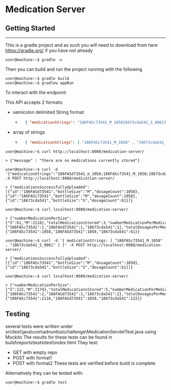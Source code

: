 # Medication Server
## Getting Started
---
This is a gradle project and as such you will need to download from here https://gradle.org/ if you have not already

```console
user@machine:~$ gradle -v
```

Then you can build and run the project running with the following
```console
user@machine:~$ gradle build
user@machine:~$ gradlew appRun
```

To interact with the endpoint:

This API accepts 2 formats:

- semicolon delimited String format:

    - ```json  
        { "medicationStrings": "186FASc73541_M_105818673cda541_S_0061186FASc73541_M_1058;18673cda541_S_0061;" }
        ```

- array of strings

    - ```json
        { "medicationStrings": [ "186FASc73541_M_1058" , "18673cda541_S_0061" ] }
        ```
```console
user@machine:~$ curl http://localhost:8080/medication-server/

> {"message" : "there are no medications currently stored"}

user@machine:~$ curl -d '{"medicationStrings":"186FASd73541_m_1058;186FASc73541_M_1058;18673cda541_S_0061;"}' -X POST http://localhost:8080/medication-server/

> {"medicationsSuccessfullyUploaded":[{"id":"186FASd73541","bottleSize":"M","dosageCount":1058},{"id":"186FASc73541","bottleSize":"M","dosageCount":1058},{"id":"18673cda541","bottleSize":"S","dosageCount":61}]}

user@machine:~$ curl localhost:8080/medication-server/

> {"numberMedicationPerSize":{"S":61,"M":2116},"totalMedicationsStored":3,"numberMedicationPerMedication":{"186FASc73541":1,"186FASd73541":1,"18673cda541":1},"totalDosagesPerMedication":{"186FASc73541":1058,"186FASd73541":1058,"18673cda541":61}}

user@machine:~$ curl -d '{ medicationStrings: [ "186FASc73541_M_1058" , "18673cda541_S_0061" ] }' -X POST http://localhost:8080/medication-server/

> {"medicationsSuccessfullyUploaded":[{"id":"186FASc73541","bottleSize":"M","dosageCount":1058},{"id":"18673cda541","bottleSize":"S","dosageCount":61}]}

user@machine:~$ curl localhost:8080/medication-server/

> {"numberMedicationPerSize":{"S":122,"M":3174},"totalMedicationsStored":5,"numberMedicationPerMedication":{"186FASc73541":2,"186FASd73541":1,"18673cda541":2},"totalDosagesPerMedication":{"186FASc73541":2116,"186FASd73541":1058,"18673cda541":122}}
```

## Testing 
several tests were written under src\test\java\com\adnuntius\challenge\MedicationServletTest.java using Mockito
The results for these tests can be found in build\reports\tests\test\index.html
They test:
- GET with empty repo
- POST with format1
- POST with format2
These tests are verified before build is complete

Alternatively they can be tested with:

```console
user@machine:~$ gradle test
```
